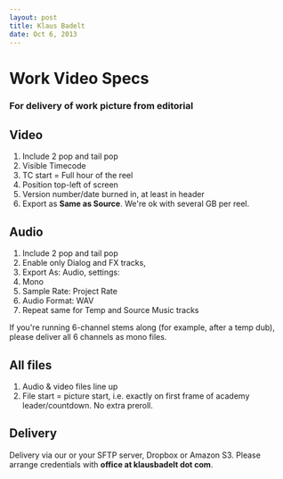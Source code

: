 ```yaml
---
layout: post
title: Klaus Badelt
date: Oct 6, 2013
---
```

# Work Video Specs

### For delivery of work picture from editorial

##  Video
 1. Include 2 pop and tail pop
 1. Visible Timecode
  1. TC start = Full hour of the reel
  1. Position top-left of screen
 1. Version number/date burned in, at least in header
 1. Export as **Same as Source**. We're ok with several GB per reel.

## Audio
 1. Include 2 pop and tail pop
 1. Enable only Dialog and FX tracks, 
 1. Export As: Audio, settings:
  1. Mono
  1. Sample Rate: Project Rate
  1. Audio Format: WAV
 1. Repeat same for Temp and Source Music tracks

If you're running 6-channel stems along (for example, after a temp dub), please deliver all 6 channels as mono files.

## All files

 1. Audio & video files line up
 1. File start = picture start, i.e. exactly on first frame of academy leader/countdown. No extra preroll.

## Delivery
Delivery via our or your SFTP server, Dropbox or Amazon S3. Please arrange credentials with **office at klausbadelt dot com**.
